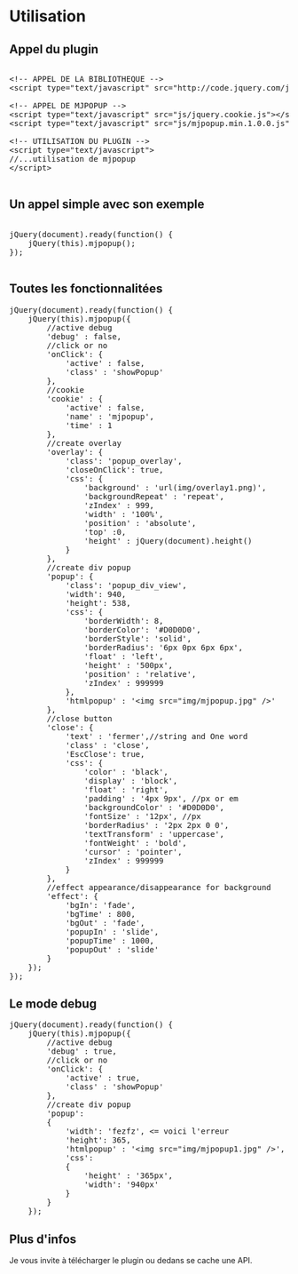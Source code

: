 Utilisation
===========

<h2>Appel du plugin</h2>

<pre>			
&lt;!-- APPEL DE LA BIBLIOTHEQUE --&gt;
&lt;script type="text/javascript" src="http://code.jquery.com/jquery-1.8.3.min.js"&gt;&lt;/script&gt;

&lt;!-- APPEL DE MJPOPUP --&gt;
&lt;script type="text/javascript" src="js/jquery.cookie.js"&gt;&lt;/script&gt;
&lt;script type="text/javascript" src="js/mjpopup.min.1.0.0.js"&gt;&lt;/script&gt;

&lt;!-- UTILISATION DU PLUGIN --&gt;
&lt;script type="text/javascript">
//...utilisation de mjpopup
&lt;/script&gt;

</pre>

<h2>Un appel simple avec son exemple</h2>

<pre>
			
jQuery(document).ready(function() {
	jQuery(this).mjpopup();
});

</pre>

<h2>Toutes les fonctionnalitées</h2>

<pre>
jQuery(document).ready(function() {
	jQuery(this).mjpopup({
		//active debug
		'debug' : false,
		//click or no
		'onClick': {
			'active' : false,
			'class' : 'showPopup'
		},
		//cookie
		'cookie' : {
			'active' : false,
			'name' : 'mjpopup',
			'time' : 1
	  	},
		//create overlay
		'overlay': {
			'class': 'popup_overlay',
			'closeOnClick': true,
			'css': {
				'background' : 'url(img/overlay1.png)',
				'backgroundRepeat' : 'repeat',
				'zIndex' : 999,
				'width' : '100%',
				'position' : 'absolute',
				'top' :0,
				'height' : jQuery(document).height()
			}
		},
		//create div popup
		'popup': {
			'class': 'popup_div_view',
			'width': 940,
			'height': 538,
			'css': {
				'borderWidth': 8,
				'borderColor': '#D0D0D0',
				'borderStyle': 'solid',
				'borderRadius': '6px 0px 6px 6px',
				'float' : 'left',
				'height' : '500px',
				'position' : 'relative',
				'zIndex' : 999999
			},
			'htmlpopup' : '&lt;img src="img/mjpopup.jpg" /&gt;'
		},
		//close button
		'close': {
			'text' : 'fermer',//string and One word
			'class' : 'close',
			'EscClose': true,
			'css': {
				'color' : 'black',
				'display' : 'block',
				'float' : 'right',
				'padding' : '4px 9px', //px or em
				'backgroundColor' : '#D0D0D0',
				'fontSize' : '12px', //px
				'borderRadius' : '2px 2px 0 0',
				'textTransform' : 'uppercase',
				'fontWeight' : 'bold',
				'cursor' : 'pointer',
				'zIndex' : 999999
			}
		},
		//effect appearance/disappearance for background
		'effect': {
			'bgIn': 'fade',
			'bgTime' : 800,
			'bgOut' : 'fade',
			'popupIn' : 'slide',
			'popupTime' : 1000,
			'popupOut' : 'slide'
		}
	});
});
</pre>
<h2>Le mode debug</h2>

<pre>
jQuery(document).ready(function() {
	jQuery(this).mjpopup({
		//active debug
		'debug' : true,
		//click or no
		'onClick': {
			'active' : true,
			'class' : 'showPopup'
		},
		//create div popup
		'popup': 
		{
			'width': 'fezfz', <= voici l'erreur
			'height': 365,
			'htmlpopup' : '&lt;img src="img/mjpopup1.jpg" /&gt;',
			'css':
			{
				'height' : '365px',
				'width': '940px'
			}
		}
	});
</pre>

<h2>Plus d'infos</h2>

<p>Je vous invite à télécharger le plugin ou dedans se cache une API.</p>
